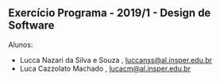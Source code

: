 Exercício Programa - 2019/1 - Design de Software
------------------------------------------------

Alunos: 
- Lucca Nazari da Silva e Souza , luccanss@al.insper.edu.br
- Luca Cazzolato Machado , lucacm@al.insper.edu.br

